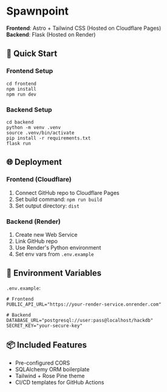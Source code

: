 # Spawnpoint

**Frontend**: Astro + Tailwind CSS (Hosted on Cloudflare Pages)  
**Backend**: Flask (Hosted on Render)  

## 🚀 Quick Start

### Frontend Setup
```
cd frontend
npm install
npm run dev
```

### Backend Setup
```
cd backend
python -m venv .venv
source .venv/bin/activate
pip install -r requirements.txt
flask run
```

## 🌐 Deployment

### Frontend (Cloudflare)
1. Connect GitHub repo to Cloudflare Pages
2. Set build command: `npm run build`
3. Set output directory: `dist`

### Backend (Render)
1. Create new Web Service
2. Link GitHub repo
3. Use Render's Python environment
4. Set env vars from `.env.example`

## 🔧 Environment Variables
`.env.example`:
```
# Frontend
PUBLIC_API_URL="https://your-render-service.onrender.com"

# Backend
DATABASE_URL="postgresql://user:pass@localhost/hackdb"
SECRET_KEY="your-secure-key"
```

## 📦 Included Features
- Pre-configured CORS
- SQLAlchemy ORM boilerplate
- Tailwind + Rose Pine theme
- CI/CD templates for GitHub Actions